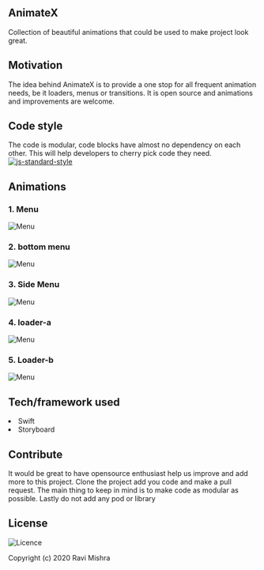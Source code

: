 ## AnimateX
Collection of beautiful animations that could be used to make project look great. 
## Motivation
The idea behind AnimateX is to provide a one stop for all frequent animation needs, be it loaders, menus or transitions. It is open source and animations and improvements are welcome.
## Code style
The code is modular, code blocks have almost no dependency on each other. This will help developers to cherry pick code they need.
[![js-standard-style](https://img.shields.io/badge/code%20style-standard-brightgreen.svg?style=flat)](https://github.com/feross/standard)
 
## Animations
<h3>1. Menu</h3>

![Menu](demo/animatex-gif_5.gif)

<h3>2. bottom menu</h3>

![Menu](demo/animatex-gif_4.gif)

<h3>3. Side Menu</h3>

![Menu](demo/animateX-gif_3.gif)

<h3>4. loader-a</h3>

![Menu](demo/animateX-gif_1.gif)

<h3>5. Loader-b</h3>

![Menu](demo/animateX-gif_2.gif)

## Tech/framework used
<li>Swift</li>
<li>Storyboard</li>

## Contribute
It would be great to have opensource enthusiast help us improve and add more to this project. Clone the project add you code and make a pull request. The main thing to keep in mind is to make code as modular as possible. Lastly do not add any pod or library

## License

![Licence](https://img.shields.io/apm/l/vim-mode)

Copyright (c) 2020 Ravi Mishra
